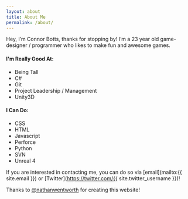 ```yaml
---
layout: about
title: About Me
permalink: /about/
---
```

Hey, I’m Connor Botts, thanks for stopping by! I’m a 23 year old game-designer / programmer who likes to make fun and awesome games.

#### I'm Really Good At:
* Being Tall
* C#
* Git
* Project Leadership / Management
* Unity3D

#### I Can Do:
* CSS
* HTML
* Javascript
* Perforce
* Python
* SVN
* Unreal 4

If you are interested in contacting me, you can do so via [email](mailto:{{ site.email }}) or [Twitter](https://twitter.com/{{ site.twitter_username }})!

Thanks to [@nathanwentworth](https://twitter.com/nathanwentworth) for creating this website!

<!-- Please publish -->